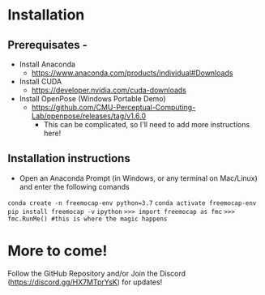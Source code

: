 # Installation

## Prerequisates - 
* Install Anaconda
 	- https://www.anaconda.com/products/individual#Downloads
* Install CUDA
 	- https://developer.nvidia.com/cuda-downloads
* Install OpenPose (Windows Portable Demo)
  - https://github.com/CMU-Perceptual-Computing-Lab/openpose/releases/tag/v1.6.0  
	- This can be complicated, so I'll need to add more instructions here!

## Installation instructions
- Open an Anaconda Prompt (in Windows, or any terminal on Mac/Linux) and enter the following comands

`conda create -n freemocap-env python=3.7`
`conda activate freemocap-env`
`pip install freemocap -v`
`ipython`
`>>> import freemocap as fmc`
`>>> fmc.RunMe() #this is where the magic happens `

# More to come!

Follow the GitHub Repository and/or Join the Discord (https://discord.gg/HX7MTprYsK) for updates!
